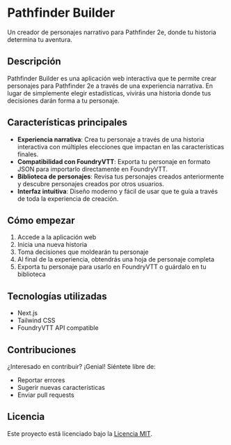 # Pathfinder Builder

Un creador de personajes narrativo para Pathfinder 2e, donde tu historia determina tu aventura.

## Descripción

Pathfinder Builder es una aplicación web interactiva que te permite crear personajes para Pathfinder 2e a través de una experiencia narrativa. En lugar de simplemente elegir estadísticas, vivirás una historia donde tus decisiones darán forma a tu personaje.

## Características principales

- **Experiencia narrativa**: Crea tu personaje a través de una historia interactiva con múltiples elecciones que impactan en las características finales.
- **Compatibilidad con FoundryVTT**: Exporta tu personaje en formato JSON para importarlo directamente en FoundryVTT.
- **Biblioteca de personajes**: Revisa tus personajes creados anteriormente y descubre personajes creados por otros usuarios.
- **Interfaz intuitiva**: Diseño moderno y fácil de usar que te guía a través de toda la experiencia de creación.

## Cómo empezar

1. Accede a la aplicación web
2. Inicia una nueva historia
3. Toma decisiones que moldearán tu personaje
4. Al final de la experiencia, obtendrás una hoja de personaje completa
5. Exporta tu personaje para usarlo en FoundryVTT o guárdalo en tu biblioteca

## Tecnologías utilizadas

- Next.js
- Tailwind CSS
- FoundryVTT API compatible

## Contribuciones

¿Interesado en contribuir? ¡Genial! Siéntete libre de:
- Reportar errores
- Sugerir nuevas características
- Enviar pull requests

## Licencia

Este proyecto está licenciado bajo la [Licencia MIT](LICENSE).
